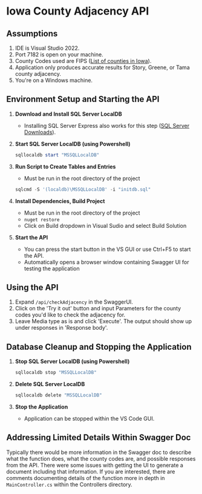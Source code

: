 # Iowa County Adjacency API

## Assumptions

1. IDE is Visual Studio 2022.
2. Port 7182 is open on your machine.
3. County Codes used are FIPS ([List of counties in Iowa](https://en.wikipedia.org/wiki/List_of_counties_in_Iowa)).
4. Application only produces accurate results for Story, Greene, or Tama county adjacency.
5. You're on a Windows machine.

## Environment Setup and Starting the API

1. **Download and Install SQL Server LocalDB**
   - Installing SQL Server Express also works for this step ([SQL Server Downloads](https://www.microsoft.com/en-us/sql-server/sql-server-downloads)).

2. **Start SQL Server LocalDB (using Powershell)**
   ```powershell
   sqllocaldb start "MSSQLLocalDB"
   ```

3. **Run Script to Create Tables and Entries**
   - Must be run in the root directory of the project
   ```powershell
   sqlcmd -S '(localdb)\MSSQLLocalDB' -i "initdb.sql"
   ```

4. **Install Dependencies, Build Project**
   - Must be run in the root directory of the project
   - `nuget restore`
   - Click on Build dropdown in Visual Sudio and select Build Solution

5. **Start the API**
   - You can press the start button in the VS GUI or use Ctrl+F5 to start the API.
   - Automatically opens a browser window containing Swagger UI for testing the application

## Using the API

1. Expand `/api/checkAdjacency` in the SwaggerUI.
2. Click on the 'Try it out' button and input Parameters for the county codes you'd like to check the adjacency for.
3. Leave Media type as is and click 'Execute'. The output should show up under responses in 'Response body'.

## Database Cleanup and Stopping the Application

1. **Stop SQL Server LocalDB (using Powershell)**
   ```powershell
   sqllocaldb stop "MSSQLLocalDB"
   ```

2. **Delete SQL Server LocalDB**
   ```powershell
   sqllocaldb delete "MSSQLLocalDB"
   ```

3. **Stop the Application**
   - Application can be stopped within the VS Code GUI.

## Addressing Limited Details Within Swagger Doc

Typically there would be more information in the Swagger doc to describe what the function does, what the county codes are, and possible responses from the API. There were some issues with getting the UI to generate a document including that information. If you are interested, there are comments documenting details of the function more in depth in `MainController.cs` within the Controllers directory.
